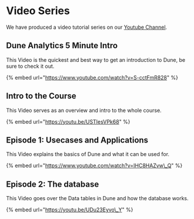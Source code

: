 # Video Series

We have produced a video tutorial series on our [Youtube Channel](https://www.youtube.com/channel/UCPrm9d2hLd_YxSExH7oRyAg). 

## Dune Analytics 5 Minute Intro

This Video is the quickest and best way to get an introduction to Dune, be sure to check it out.

{% embed url="https://www.youtube.com/watch?v=S-cctFmR828" %}

## Intro to the Course

This Video serves as an overview and intro to the whole course.

{% embed url="https://youtu.be/USTIesVPk68" %}

## Episode 1: Usecases and Applications

This Video explains the basics of Dune and what it can be used for.

{% embed url="https://www.youtube.com/watch?v=IHC8HAZvw\_Q" %}

## Episode 2: The database

This Video goes over the Data tables in Dune and how the database works.

{% embed url="https://youtu.be/UDu23Eyvo\_Y" %}



